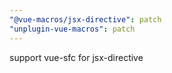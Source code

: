 ```yaml
---
"@vue-macros/jsx-directive": patch
"unplugin-vue-macros": patch
---
```


support vue-sfc for jsx-directive
  